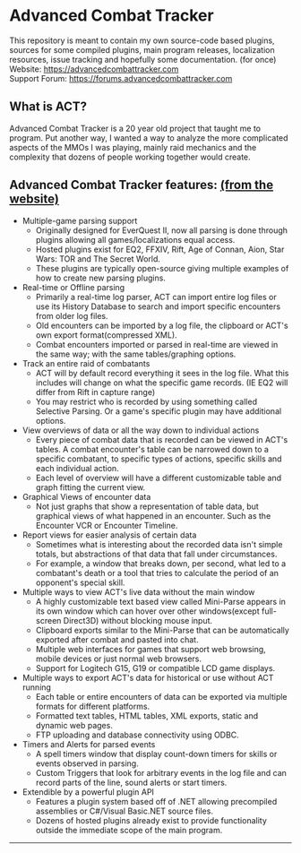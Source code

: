 # Advanced Combat Tracker
This repository is meant to contain my own source-code based plugins, sources for some compiled plugins, main program releases, localization resources, issue tracking and hopefully some documentation.  (for once)  
Website: https://advancedcombattracker.com  
Support Forum: https://forums.advancedcombattracker.com  

## What is ACT?
Advanced Combat Tracker is a 20 year old project that taught me to program.  Put another way, I wanted a way to analyze the more complicated aspects of the MMOs I was playing, mainly raid mechanics and the complexity that dozens of people working together would create.

## Advanced Combat Tracker features: [(from the website)](https://advancedcombattracker.com/)
* Multiple-game parsing support
	* Originally designed for EverQuest II, now all parsing is done through plugins allowing all games/localizations equal access.
	* Hosted plugins exist for EQ2, FFXIV, Rift, Age of Connan, Aion, Star Wars: TOR and The Secret World.
	* These plugins are typically open-source giving multiple examples of how to create new parsing plugins.
* Real-time or Offline parsing
	* Primarily a real-time log parser, ACT can import entire log files or use its History Database to search and import specific encounters from older log files.
	* Old encounters can be imported by a log file, the clipboard or ACT's own export format(compressed XML).
	* Combat encounters imported or parsed in real-time are viewed in the same way; with the same tables/graphing options.
* Track an entire raid of combatants
	* ACT will by default record everything it sees in the log file. What this includes will change on what the specific game records. (IE EQ2 will differ from Rift in capture range)
	* You may restrict who is recorded by using something called Selective Parsing. Or a game's specific plugin may have additional options.
* View overviews of data or all the way down to individual actions
	* Every piece of combat data that is recorded can be viewed in ACT's tables. A combat encounter's table can be narrowed down to a specific combatant, to specific types of actions, specific skills and each individual action.
	* Each level of overview will have a different customizable table and graph fitting the current view.
* Graphical Views of encounter data
	* Not just graphs that show a representation of table data, but graphical views of what happened in an encounter. Such as the Encounter VCR or Encounter Timeline.
* Report views for easier analysis of certain data
	* Sometimes what is interesting about the recorded data isn't simple totals, but abstractions of that data that fall under circumstances.
	* For example, a window that breaks down, per second, what led to a combatant's death or a tool that tries to calculate the period of an opponent's special skill.
* Multiple ways to view ACT's live data without the main window
	* A highly customizable text based view called Mini-Parse appears in its own window which can hover over other windows(except full-screen Direct3D) without blocking mouse input.
	* Clipboard exports similar to the Mini-Parse that can be automatically exported after combat and pasted into chat.
	* Multiple web interfaces for games that support web browsing, mobile devices or just normal web browsers.
	* Support for Logitech G15, G19 or compatible LCD game displays.
* Multiple ways to export ACT's data for historical or use without ACT running
	* Each table or entire encounters of data can be exported via multiple formats for different platforms.
	* Formatted text tables, HTML tables, XML exports, static and dynamic web pages.
	* FTP uploading and database connectivity using ODBC.
* Timers and Alerts for parsed events
	* A spell timers window that display count-down timers for skills or events observed in parsing.
	* Custom Triggers that look for arbitrary events in the log file and can record parts of the line, sound alerts or start timers.
* Extendible by a powerful plugin API
	* Features a plugin system based off of .NET allowing precompiled assemblies or C#/Visual Basic.NET source files.
	* Dozens of hosted plugins already exist to provide functionality outside the immediate scope of the main program.
---
